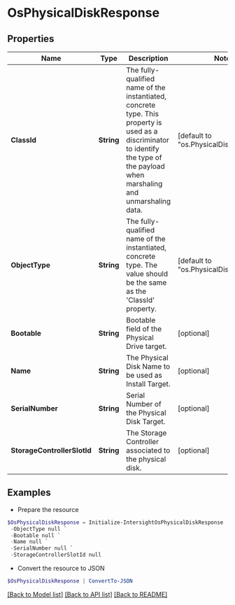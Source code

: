 # OsPhysicalDiskResponse
## Properties

Name | Type | Description | Notes
------------ | ------------- | ------------- | -------------
**ClassId** | **String** | The fully-qualified name of the instantiated, concrete type. This property is used as a discriminator to identify the type of the payload when marshaling and unmarshaling data. | [default to "os.PhysicalDiskResponse"]
**ObjectType** | **String** | The fully-qualified name of the instantiated, concrete type. The value should be the same as the &#39;ClassId&#39; property. | [default to "os.PhysicalDiskResponse"]
**Bootable** | **String** | Bootable field of the Physical Drive target. | [optional] 
**Name** | **String** | The Physical Disk Name to be used as Install Target. | [optional] 
**SerialNumber** | **String** | Serial Number of the Physical Disk Target. | [optional] 
**StorageControllerSlotId** | **String** | The Storage Controller associated to the physical disk. | [optional] 

## Examples

- Prepare the resource
```powershell
$OsPhysicalDiskResponse = Initialize-IntersightOsPhysicalDiskResponse  -ClassId null `
 -ObjectType null `
 -Bootable null `
 -Name null `
 -SerialNumber null `
 -StorageControllerSlotId null
```

- Convert the resource to JSON
```powershell
$OsPhysicalDiskResponse | ConvertTo-JSON
```

[[Back to Model list]](../README.md#documentation-for-models) [[Back to API list]](../README.md#documentation-for-api-endpoints) [[Back to README]](../README.md)

